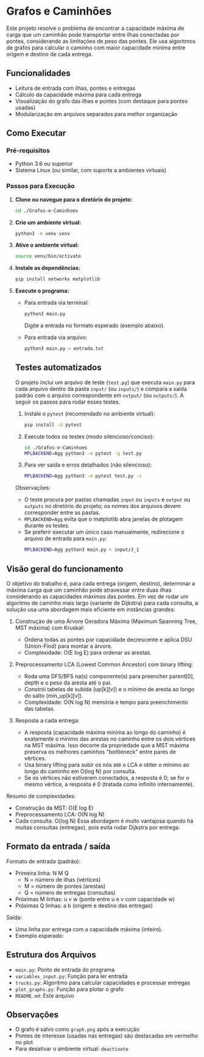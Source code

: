 # Grafos e Caminhões

Este projeto resolve o problema de encontrar a capacidade máxima de carga que um caminhão pode transportar entre ilhas conectadas por pontes, considerando as limitações de peso das pontes. Ele usa algoritmos de grafos para calcular o caminho com maior capacidade mínima entre origem e destino de cada entrega.

## Funcionalidades
- Leitura de entrada com ilhas, pontes e entregas
- Cálculo da capacidade máxima para cada entrega
- Visualização do grafo das ilhas e pontes (com destaque para pontes usadas)
- Modularização em arquivos separados para melhor organização

## Como Executar

### Pré-requisitos
- Python 3.6 ou superior
- Sistema Linux (ou similar, com suporte a ambientes virtuais)

### Passos para Execução

1. **Clone ou navegue para o diretório do projeto:**
   ```bash
   cd ./Grafos-e-Caminhoes
   ```

2. **Crie um ambiente virtual:**
   ```bash
   python3 -m venv venv
   ```

3. **Ative o ambiente virtual:**
   ```bash
   source venv/bin/activate
   ```

4. **Instale as dependências:**
   ```bash
   pip install networkx matplotlib
   ```

5. **Execute o programa:**
   - Para entrada via terminal:
     ```bash
     python3 main.py
     ```
     Digite a entrada no formato esperado (exemplo abaixo).

   - Para entrada via arquivo:
     ```bash
     python3 main.py < entrada.txt
     ```

   ## Testes automatizados

   O projeto inclui um arquivo de teste (`test.py`) que executa `main.py` para cada arquivo dentro da pasta `input/` (ou `inputs/`) e compara a saída padrão com o arquivo correspondente em `output/` (ou `outputs/`). A seguir os passos para rodar esses testes.

   1. Instale o `pytest` (recomendado no ambiente virtual):
      ```bash
      pip install -U pytest
      ```

   2. Execute todos os testes (modo silencioso/conciso):
      ```bash
      cd ./Grafos-e-Caminhoes
      MPLBACKEND=Agg python3 -m pytest -q test.py
      ```

   3. Para ver saída e erros detalhados (não silencioso):
      ```bash
      MPLBACKEND=Agg python3 -m pytest test.py -s
      ```

   Observações:
   - O teste procura por pastas chamadas `input` ou `inputs` e `output` ou `outputs` no diretório do projeto; os nomes dos arquivos devem corresponder entre as pastas.
   - `MPLBACKEND=Agg` evita que o matplotlib abra janelas de plotagem durante os testes.
   - Se preferir executar um único caso manualmente, redirecione o arquivo de entrada para `main.py`:
     ```bash
     MPLBACKEND=Agg python3 main.py < input/J_1
     ```


## Visão geral do funcionamento

O objetivo do trabalho é, para cada entrega (origem, destino), determinar a máxima carga que um caminhão pode atravessar entre duas ilhas considerando as capacidades máximas das pontes. Em vez de rodar um algoritmo de caminho mais largo (variante de Dijkstra) para cada consulta, a solução usa uma abordagem mais eficiente em instâncias grandes:

1. Construção de uma Árvore Geradora Máxima (Maximum Spanning Tree, MST máxima) com Kruskal:
   - Ordena todas as pontes por capacidade decrescente e aplica DSU (Union-Find) para montar a árvore.
   - Complexidade: O(E log E) para ordenar as arestas.

2. Preprocessamento LCA (Lowest Common Ancestor) com binary lifting:
   - Roda uma DFS/BFS na(s) componente(s) para preencher parent[0], depth e o peso da aresta até o pai.
   - Constrói tabelas de subida (up[k][v]) e o mínimo de aresta ao longo do salto (min_up[k][v]).
   - Complexidade: O(N log N) memória e tempo para preenchimento das tabelas.

3. Resposta a cada entrega:
   - A resposta (capacidade máxima mínima ao longo do caminho) é exatamente o mínimo das arestas no caminho entre os dois vértices na MST máxima. Isso decorre da propriedade que a MST máxima preserva os melhores caminhos "bottleneck" entre pares de vértices.
   - Usa binary lifting para subir os nós até o LCA e obter o mínimo ao longo do caminho em O(log N) por consulta.
   - Se os vértices não estiverem conectados, a resposta é 0; se for o mesmo vértice, a resposta é 0 (tratada como infinito internamente).

Resumo de complexidades:
- Construção da MST: O(E log E)
- Preprocessamento LCA: O(N log N)
- Cada consulta: O(log N)
Essa abordagem é muito vantajosa quando há muitas consultas (entregas), pois evita rodar Dijkstra por entrega.

## Formato da entrada / saída

Formato de entrada (padrão):
- Primeira linha: N M Q
  - N = número de ilhas (vértices)
  - M = número de pontes (arestas)
  - Q = número de entregas (consultas)
- Próximas M linhas: u v w (ponte entre u e v com capacidade w)
- Próximas Q linhas: a b (origem e destino das entregas)

Saída:
- Uma linha por entrega com a capacidade máxima (inteiro).
- Exemplo esperado:

## Estrutura dos Arquivos
- `main.py`: Ponto de entrada do programa
- `variables_input.py`: Função para ler entrada
- `trucks.py`: Algoritmo para calcular capacidades e processar entregas
- `plot_graphs.py`: Função para plotar o grafo
- `README.md`: Este arquivo

## Observações
- O grafo é salvo como `graph.png` após a execução
- Pontes de interesse (usadas nas entregas) são destacadas em vermelho no plot
- Para desativar o ambiente virtual: `deactivate`
</markdown>
